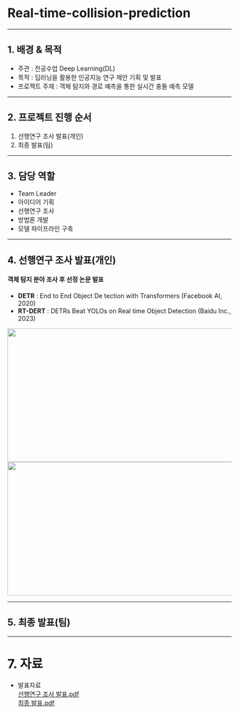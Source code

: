 # Real-time-collision-prediction

---
## 1. 배경 & 목적
- 주관 : 전공수업 Deep Learning(DL)
- 목적 : 딥러닝을 활용한 인공지능 연구 제안 기획 및 발표
- 프로젝트 주제 : 객체 탐지와 경로 예측을 통한 실시간 충돌 예측 모델
---

## 2. 프로젝트 진행 순서
1. 선행연구 조사 발표(개인)
2. 최종 발표(팀)

---
## 3. 담당 역할
- Team Leader
- 아이디어 기획
- 선행연구 조사
- 방법론 개발
- 모델 파이프라인 구축
---
## 4. 선행연구 조사 발표(개인)
#### 객체 탐지 분야 조사 후 선정 논문 발표
- **DETR** : End to End Object De tection with Transformers (Facebook AI, 2020)
- **RT-DERT** : DETRs Beat YOLOs on Real time Object Detection (Baidu Inc., 2023)
<img src="https://github.com/jihwan21/Real-time-collision-prediction/assets/96354328/12e7298a-0ee3-4dda-ac1f-38059fd31868" width="600" height="300"/>
<img src="https://github.com/jihwan21/Real-time-collision-prediction/assets/96354328/eb6abf0b-dc9f-481a-b57b-1ffdac37fcfa" width="600" height="300"/>

---
## 5. 최종 발표(팀)


---
# 7. 자료
- 발표자료  
  [선행연구 조사 발표.pdf](https://drive.google.com/file/d/1yVpEJaxesETHPn9F5NeQw57UR9uE3CxA/view?usp=drive_link)  
  [최종 발표.pdf](https://drive.google.com/file/d/1M-GCkQEfxnieRQqQHJyZffbGGVZfV2o7/view?usp=drive_link)
